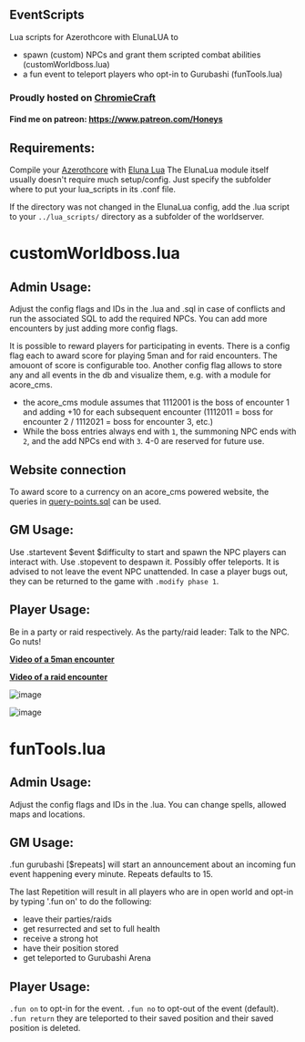 ## EventScripts
Lua scripts for Azerothcore with ElunaLUA to
- spawn (custom) NPCs and grant them scripted combat abilities (customWorldboss.lua)
- a fun event to teleport players who opt-in to Gurubashi (funTools.lua)

### Proudly hosted on [ChromieCraft](https://www.chromiecraft.com/)

#### Find me on patreon: https://www.patreon.com/Honeys

## Requirements:
Compile your [Azerothcore](https://github.com/azerothcore/azerothcore-wotlk) with [Eluna Lua](https://github.com/azerothcore/mod-eluna)
The ElunaLua module itself usually doesn't require much setup/config. Just specify the subfolder where to put your lua_scripts in its .conf file.

If the directory was not changed in the ElunaLua config, add the .lua script to your `../lua_scripts/` directory as a subfolder of the worldserver.


# customWorldboss.lua
## Admin Usage:
Adjust the config flags and IDs in the .lua and .sql in case of conflicts and run the associated SQL to add the required NPCs. You can add more encounters by just adding more config flags.

It is possible to reward players for participating in events. There is a config flag each to award score for playing 5man and for raid encounters. The amouont of score is configurable too.
Another config flag allows to store any and all events in the db and visualize them, e.g. with a module for acore_cms.
-  the acore_cms module assumes that 1112001 is the boss of encounter 1 and adding +10 for each subsequent encounter (1112011 = boss for encounter 2 / 1112021 = boss for encounter 3, etc.)
-  While the boss entries always end with `1`, the summoning NPC ends with `2`, and the add NPCs end with `3`. 4-0 are reserved for future use.

## Website connection
To award score to a currency on an acore_cms powered website, the queries in [query-points.sql](https://github.com/55Honey/Acore_eventScripts/blob/main/scripts/query-points.sql) can be used.

## GM Usage:
Use .startevent $event $difficulty to start and spawn the NPC players can interact with. Use .stopevent to despawn it. Possibly offer teleports.
It is advised to not leave the event NPC unattended. In case a player bugs out, they can be returned to the game with `.modify phase 1`.

## Player Usage:
Be in a party or raid respectively. As the party/raid leader: Talk to the NPC. Go nuts!

**[Video of a 5man encounter](https://www.twitch.tv/videos/1052264022)**

**[Video of a raid encounter](https://www.twitch.tv/videos/1052269366)**

![image](https://user-images.githubusercontent.com/71938210/121605986-a8e7fb00-ca4d-11eb-9327-04535a674bc5.png)

![image](https://user-images.githubusercontent.com/71938210/121604233-6f61c080-ca4a-11eb-8c71-70774a9881ad.png)

# funTools.lua
## Admin Usage:
Adjust the config flags and IDs in the .lua. You can change spells, allowed maps and locations.

## GM Usage:
.fun gurubashi [$repeats]
will start an announcement about an incoming fun event happening every minute. Repeats defaults to 15.

The last Repetition will result in all players who are in open world and opt-in by typing '.fun on' to do the following:
- leave their parties/raids
- get resurrected and set to full health
- receive a strong hot
- have their position stored
- get teleported to Gurubashi Arena

## Player Usage:
`.fun on` to opt-in for the event.
`.fun no` to opt-out of the event (default).
`.fun return` they are teleported to their saved position and their saved position is deleted.
